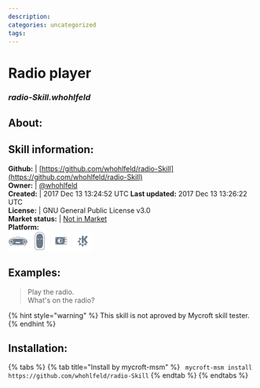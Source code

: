 ```yaml
--- 
description: 
categories: uncategorized   
tags:   
---
```


# Radio player  
### _radio-Skill.whohlfeld_  
## About:  


## Skill information:  
**Github:** | [https://github.com/whohlfeld/radio-Skill](https://github.com/whohlfeld/radio-Skill)  
**Owner:** | [@whohlfeld](https://github.com/whohlfeld)  
**Created:** | 2017 Dec 13 13:24:52 UTC  **Last updated:** 2017 Dec 13 13:26:22 UTC  
**License:** | GNU General Public License v3.0  
**Market status:** | [Not in Market](https://market.mycroft.ai/skill/)  
**Platform:**  
 ![](../.gitbook/assets/mark-1-icon.png)  ![](../.gitbook/assets/mark-2-icon.png)  ![](../.gitbook/assets/picroft-icon.png)  ![](../.gitbook/assets/kde.png)   
## Examples:  
> Play the radio.  
> What's on the radio?  
  
{% hint style="warning" %}
This skill is not aproved by Mycroft skill tester.
{% endhint %}
    
## Installation:  
{% tabs %}
{% tab title="Install by mycroft-msm" %}
``` mycroft-msm install https://github.com/whohlfeld/radio-Skill```
{% endtab %}
  {% endtabs %}
  